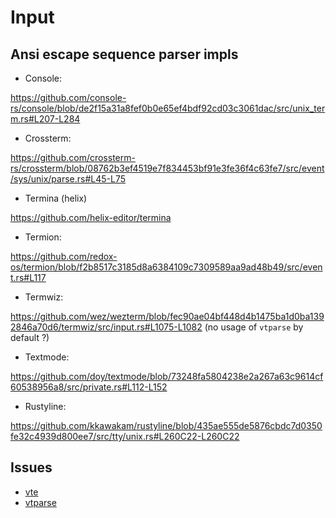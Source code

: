 # Input

## Ansi escape sequence parser impls

- Console:

<https://github.com/console-rs/console/blob/de2f15a31a8fef0b0e65ef4bdf92cd03c3061dac/src/unix_term.rs#L207-L284>

- Crossterm:

<https://github.com/crossterm-rs/crossterm/blob/08762b3ef4519e7f834453bf91e3fe36f4c63fe7/src/event/sys/unix/parse.rs#L45-L75>

- Termina (helix)

<https://github.com/helix-editor/termina>

- Termion:

<https://github.com/redox-os/termion/blob/f2b8517c3185d8a6384109c7309589aa9ad48b49/src/event.rs#L117>

- Termwiz:

<https://github.com/wez/wezterm/blob/fec90ae04bf448d4b1475ba1d0ba1392846a70d6/termwiz/src/input.rs#L1075-L1082>
(no usage of `vtparse` by default ?)

- Textmode:

<https://github.com/doy/textmode/blob/73248fa5804238e2a267a63c9614cf60538956a8/src/private.rs#L112-L152>

- Rustyline:

<https://github.com/kkawakam/rustyline/blob/435ae555de5876cbdc7d0350fe32c4939d800ee7/src/tty/unix.rs#L260C22-L260C22>

## Issues

- [vte](https://github.com/alacritty/vte/issues/101)
- [vtparse](https://github.com/wez/wezterm/issues/4463)
